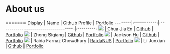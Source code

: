 # About us

=======
Display |    Name     |            Github Profile             | Portfolio 
--------|:-----------:|:-----------------------------------:|:---------:
![](https://via.placeholder.com/100.png?text=Photo) | Chua Jia En | [Github](https://github.com/cj143n) | [Portfolio](cj143n)
![](https://via.placeholder.com/100.png?text=Photo) | Zhong Siqiang | [Github](https://github.com/siqiangz) | [Portfolio](siqiangz)
![](https://via.placeholder.com/100.png?text=Photo) | Jackson Hu | [Github](https://github.com/jhu0748) | [Portfolio](jhu0748)
![](https://via.placeholder.com/100.png?text=Photo) | Raida Farnaz Chowdhury | [RaidaNUS](https://github.com/RaidaNUS) | [Portfolio](RaidaNUS)
![](https://via.placeholder.com/100.png?text=Photo) | Li Junxian | [Github](https://github.com/Li-JunXian) | [Portfolio](Li-JunXian)
